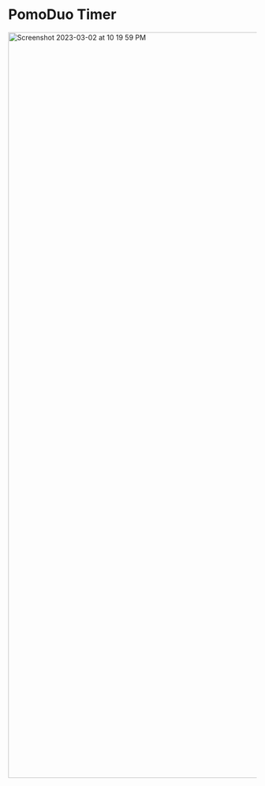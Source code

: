 # PomoDuo Timer
 
<img width="1509" alt="Screenshot 2023-03-02 at 10 19 59 PM" src="https://user-images.githubusercontent.com/66566975/222623067-681cfc16-bba1-4e80-8bc9-9d04828dae99.png">
